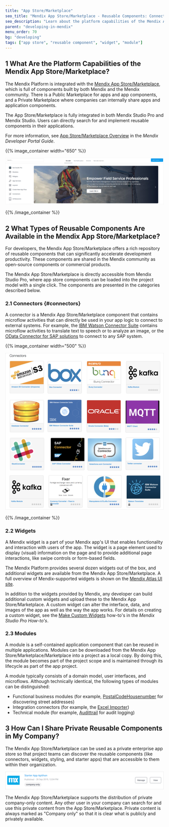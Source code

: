 ```yaml
---
title: "App Store/Marketplace"
seo_title: "Mendix App Store/Marketplace - Reusable Components: Connectors & Widgets"
seo_description: "Learn about the platform capabilities of the Mendix App Store/Marketplace & about the reusable components such as connectors, widgets & modules that can be found there."
parent: "developing-in-mendix"
menu_order: 70
bg: "developing"
tags: ["app store", "reusable component", "widget", "module"]
---
```


## 1 What Are the Platform Capabilities of the Mendix App Store/Marketplace?

The Mendix Platform is integrated with the [Mendix App Store/Marketplace](https://appstore.home.mendix.com/index3.html), which is full of components built by both Mendix and the Mendix community. There is a Public Marketplace for apps and app  components, and a Private Marketplace where companies can internally share apps and application components.

The App Store/Marketplace is fully integrated in both Mendix Studio Pro and Mendix Studio. Users can directly search for and implement reusable components in their applications.

For more information, see [App Store/Marketplace Overview](https://docs.mendix.com/developerportal/app-store/app-store-overview) in the *Mendix Developer Portal Guide*.

{{% image_container width="650" %}}

![App Store/Marketplace](attachments/app-store.jpg)

{{% /image_container %}}

## 2 What Types of Reusable Components Are Available in the Mendix App Store/Marketplace?

For developers, the Mendix App Store/Marketplace offers a rich repository of reusable components that can significantly accelerate development productivity. These components are shared in the Mendix community as open-source components or commercial products.

The Mendix App Store/Marketplace is directly accessible from Mendix Studio Pro, where app store components can be loaded into the project model with a single click. The components are presented in the categories described below.

### 2.1 Connectors {#connectors}

A connector is a Mendix App Store/Marketplace component that contains microflow activities that can directly be used in your app logic to connect to external systems. For example, the [IBM Watson Connector Suite](https://appstore.home.mendix.com/link/app/2860/) contains microflow activities to translate text to speech or to analyze an image, or the [OData Connector for SAP solutions](https://appstore.home.mendix.com/link/app/74525/) to connect to any SAP system.

{{% image_container width="500" %}}

![App Store/Marketplace Connectors](attachments/app-store-connectors.png)

{{% /image_container %}}

### 2.2 Widgets

A Mendix widget is a part of your Mendix app's UI that enables functionality and interaction with users of the app. The widget is a page element used to display (visual) information on the page and to provide additional page interactions, like swipe controls or form-based fields.

The Mendix Platform provides several dozen widgets out of the box, and additional widgets are available from the Mendix App Store/Marketplace. A full overview of Mendix-supported widgets is shown on the [Mendix Atlas UI site](https://atlas.mendix.com/p/widgets).

In addition to the widgets provided by Mendix, any developer can build additional custom widgets and upload these to the Mendix App Store/Marketplace. A custom widget can alter the interface, data, and images of the app as well as the way the app works. For details on creating a custom widget, see the [Make Custom Widgets](https://docs.mendix.com/howto/extensibility/widget-development) how-to's in the *Mendix Studio Pro How-to's*.

### 2.3 Modules


A module is a self-contained application component that can be reused in multiple applications. Modules can be downloaded from the Mendix App Store/Marketplace/Marketplace into a project as a local copy. By doing this, the module becomes part of the project scope and is maintained through its lifecycle as part of the app project.

A module typically consists of a domain model, user interfaces, and microflows. Although technically identical, the following types of modules can be distinguished:

* Functional business modules (for example, [PostalCodeHousenumber](https://appstore.home.mendix.com/link/app/105751/) for discovering street addresses)
* Integration connectors (for example, the [Excel Importer](https://appstore.home.mendix.com/link/app/72/))
* Technical module (for example, [Audittrail](https://appstore.home.mendix.com/link/app/138/) for audit logging)

## 3 How Can I Share Private Reusable Components in My Company?

The Mendix App Store/Marketplace can be used as a private enterprise app store so that project teams can discover the reusable components (like connectors, widgets, styling, and starter apps) that are accessible to them within their organization.

![Private Marketplace](attachments/app-store-company.png)

The Mendix App Store/Marketplace supports the distribution of private company-only content. Any other user in your company can search for and use this private content from the App Store/Marketplace. Private content is always marked as "Company only" so that it is clear what is publicly and privately available.
